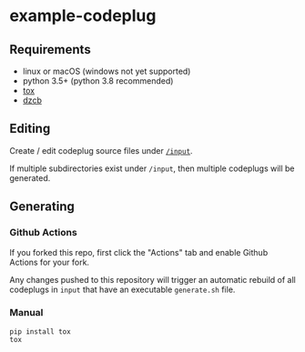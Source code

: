 # example-codeplug

## Requirements

* linux or macOS (windows not yet supported)
* python 3.5+ (python 3.8 recommended)
* [tox](https://tox.readthedocs.io/en/latest/)
* [dzcb](https://github.com/mycodeplug/dzcb)

## Editing

Create / edit codeplug source files under [`/input`](/input).

If multiple subdirectories exist under `/input`, then multiple
codeplugs will be generated.

## Generating

### Github Actions

If you forked this repo, first click the "Actions" tab and
enable Github Actions for your fork.

Any changes pushed to this repository will trigger an
automatic rebuild of all codeplugs in `input` that have
an executable `generate.sh` file.

### Manual

```
pip install tox
tox
```
